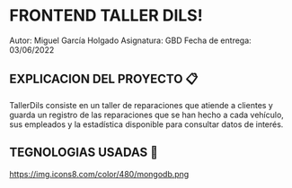 # FRONTEND TALLER DILS!
Autor: Miguel García Holgado
Asignatura: GBD
Fecha de entrega: 03/06/2022

## EXPLICACION DEL PROYECTO 📋

TallerDils consiste en un taller de reparaciones que atiende a clientes y guarda un registro de las reparaciones que se han hecho a cada vehículo, sus empleados y la estadística disponible para consultar datos de interés.



## TEGNOLOGIAS USADAS 🚀
https://img.icons8.com/color/480/mongodb.png

